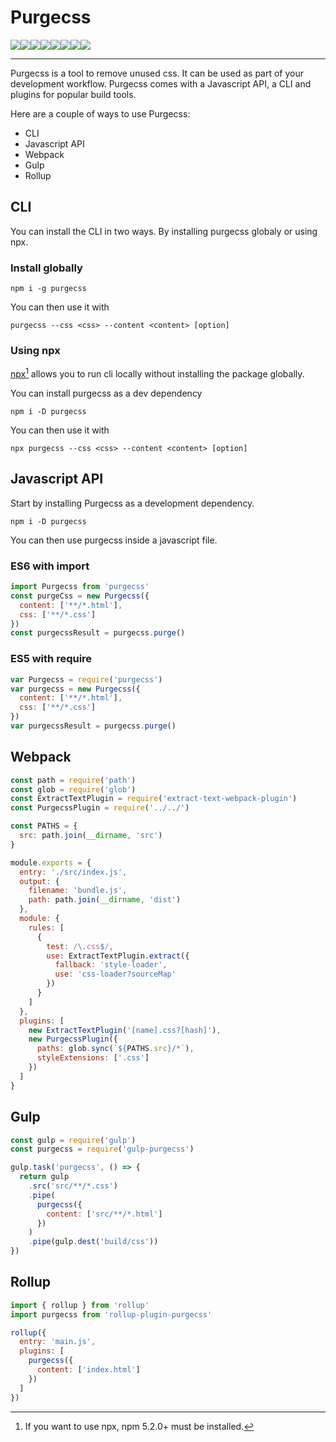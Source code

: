 # Purgecss

![](https://travis-ci.org/FullHuman/purgecss.svg?branch=master)![](https://circleci.com/gh/FullHuman/purgecss/tree/master.svg?style=shield)![](https://david-dm.org/fullhuman/purgecss/status.svg)![](https://david-dm.org/fullhuman/purgecss/dev-status.svg)![](https://api.codacy.com/project/badge/Grade/2f2f3fb0a5c541beab2018483e62a828)![](https://api.codacy.com/project/badge/Coverage/2f2f3fb0a5c541beab2018483e62a828)![](https://img.shields.io/badge/styled_with-prettier-ff69b4.svg)![](https://img.shields.io/github/license/fullhuman/purgecss.svg)

---

Purgecss is a tool to remove unused css. It can be used as part of your development workflow. Purgecss comes with a Javascript API, a CLI and plugins for popular build tools.

Here are a couple of ways to use Purgecss:

* CLI
* Javascript API
* Webpack
* Gulp
* Rollup

## CLI

You can install the CLI in two ways. By installing purgecss globaly or using npx.

### Install globally

```
npm i -g purgecss
```

You can then use it with

```
purgecss --css <css> --content <content> [option]
```

### Using npx

[npx](https://www.npmjs.com/package/npx)[^1] allows you to run cli locally without installing the package globally.

You can install purgecss as a dev dependency

```
npm i -D purgecss
```

You can then use it with

```
npx purgecss --css <css> --content <content> [option]
```

## Javascript API

Start by installing Purgecss as a development dependency.

```
npm i -D purgecss
```

You can then use purgecss inside a javascript file.

### ES6 with import

```js
import Purgecss from 'purgecss'
const purgeCss = new Purgecss({
  content: ['**/*.html'],
  css: ['**/*.css']
})
const purgecssResult = purgecss.purge()
```

### ES5 with require

```js
var Purgecss = require('purgecss')
var purgecss = new Purgecss({
  content: ['**/*.html'],
  css: ['**/*.css']
})
var purgecssResult = purgecss.purge()
```

## Webpack

```js
const path = require('path')
const glob = require('glob')
const ExtractTextPlugin = require('extract-text-webpack-plugin')
const PurgecssPlugin = require('../../')

const PATHS = {
  src: path.join(__dirname, 'src')
}

module.exports = {
  entry: './src/index.js',
  output: {
    filename: 'bundle.js',
    path: path.join(__dirname, 'dist')
  },
  module: {
    rules: [
      {
        test: /\.css$/,
        use: ExtractTextPlugin.extract({
          fallback: 'style-loader',
          use: 'css-loader?sourceMap'
        })
      }
    ]
  },
  plugins: [
    new ExtractTextPlugin('[name].css?[hash]'),
    new PurgecssPlugin({
      paths: glob.sync(`${PATHS.src}/*`),
      styleExtensions: ['.css']
    })
  ]
}
```

## Gulp

```js
const gulp = require('gulp')
const purgecss = require('gulp-purgecss')

gulp.task('purgecss', () => {
  return gulp
    .src('src/**/*.css')
    .pipe(
      purgecss({
        content: ['src/**/*.html']
      })
    )
    .pipe(gulp.dest('build/css'))
})
```

## Rollup

```js
import { rollup } from 'rollup'
import purgecss from 'rollup-plugin-purgecss'

rollup({
  entry: 'main.js',
  plugins: [
    purgecss({
      content: ['index.html']
    })
  ]
})
```

[^1]: If you want to use npx, npm 5.2.0+ must be installed.

